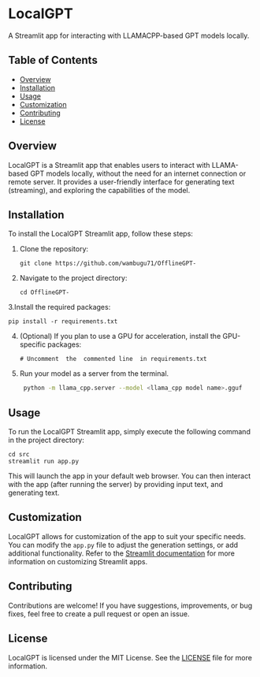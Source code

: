 # LocalGPT

A Streamlit app for interacting with LLAMACPP-based GPT models locally.

## Table of Contents
- [Overview](#overview)
- [Installation](#installation)
- [Usage](#usage)
- [Customization](#customization)
- [Contributing](#contributing)
- [License](#license)

## Overview
LocalGPT is a Streamlit app that enables users to interact with LLAMA-based GPT models locally, without the need for an internet connection or remote server. It provides a user-friendly interface for generating text (streaming), and exploring the capabilities of the  model.

## Installation
To install the LocalGPT Streamlit app, follow these steps:
1. Clone the repository:
   ```
   git clone https://github.com/wambugu71/OfflineGPT-
   ```
2. Navigate to the project directory:
   ```
   cd OfflineGPT-
   ```
3.Install the required packages:
   ```
   pip install -r requirements.txt
   ```
4. (Optional) If you plan to use a GPU for acceleration, install the GPU-specific packages:
   ```
   # Uncomment  the  commented line  in requirements.txt
   ```
5. Run your  model as a  server  from the  terminal.
   ```Bash
    python -m llama_cpp.server --model <llama_cpp model name>.gguf 
   ```

## Usage
To run the LocalGPT Streamlit app, simply execute the following command in the project directory:
```
cd src
streamlit run app.py
```
This will launch the app in your default web browser. You can then interact with the app (after running  the  server) by providing input text, and generating text.

## Customization
LocalGPT allows for customization of the app to suit your specific needs. You can modify the `app.py` file to  adjust the generation settings, or add additional functionality. Refer to the [Streamlit documentation](https://docs.streamlit.io/) for more information on customizing Streamlit apps.

## Contributing
Contributions are welcome! If you have suggestions, improvements, or bug fixes, feel free to create a pull request or open an issue.
## License
LocalGPT is licensed under the MIT License. See the [LICENSE](LICENSE) file for more information.

